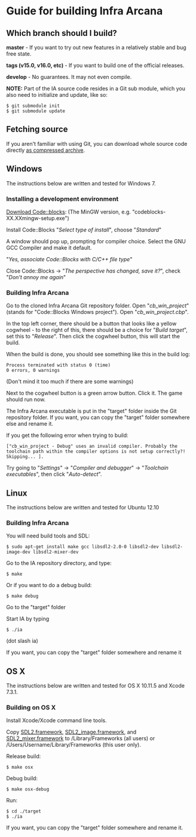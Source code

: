 # Guide for building Infra Arcana

## Which branch	should I build?
**master** - If you want to try out new features in a relatively stable and bug free state.

**tags (v15.0, v16.0, etc)** - If you want to build one of the official releases.

**develop** - No guarantees. It may not even compile.

**NOTE:** Part of the IA source code resides in a Git sub module, which you also need to initialize and update, like so:

    $ git submodule init
    $ git submodule update

## Fetching source

If you aren't familiar with using Git, you can download whole source code directly [as compressed archive](https://github.com/InfraArcana/ia/archive/master.zip).

## Windows

The instructions below are written and tested for Windows 7.

### Installing a development environment

[Download Code::blocks](http://www.codeblocks.org/downloads/binaries): (The MinGW version, e.g. "codeblocks-XX.XXmingw-setup.exe")

Install Code::Blocks
"*Select type of install*", choose "*Standard*"

A window should pop up, prompting for compiler choice. Select the GNU GCC Compiler and make it default.

"*Yes, associate Code::Blocks with C/C++ file type*"

Close Code::Blocks -> "*The perspective has changed, save it?*", check "*Don't annoy me again*"

### Building Infra Arcana

Go to the cloned Infra Arcana Git repository folder. Open "*cb_win_project*" (stands for "Code::Blocks Windows project"). Open "*cb_win_project.cbp*".

In the top left corner, there should be a button that looks like a yellow cogwheel - to the right of this, there should be a choice for "*Build target*", set this to "*Release*". Then click the cogwheel button, this will start the build.

When the build is done, you should see something like this in the build log:

    Process terminated with status 0 (time)
    0 errors, 0 warnings

(Don't mind it too much if there are some warnings)

Next to the cogwheel button is a green arrow button. Click it. The game should run now.

The Infra Arcana executable is put in the "target" folder inside the Git repository folder. If you want, you can copy the "target" folder somewhere else and rename it.

If you get the following error when trying to build:

    ["cb_win_project - Debug" uses an invalid compiler. Probably the toolchain path within the compiler options is not setup correctly?! Skipping... ].

Try going to "*Settings*" -> "*Compiler and debugger*" -> "*Toolchain executables*", then click "*Auto-detect*".

## Linux

The instructions below are written and tested for Ubuntu 12.10

### Building Infra Arcana

You will need build tools and SDL:

    $ sudo apt-get install make gcc libsdl2-2.0-0 libsdl2-dev libsdl2-image-dev libsdl2-mixer-dev

Go to the IA repository directory, and type:

    $ make

Or if you want to do a debug build:

    $ make debug

Go to the "target" folder

Start IA by typing

    $ ./ia

(dot slash ia)

If you want, you can copy the "target" folder somewhere and rename it

## OS X

The instructions below are written and tested for OS X 10.11.5 and Xcode 7.3.1.

### Building on OS X

Install Xcode/Xcode command line tools.

Copy [SDL2.framework](http://www.libsdl.org/download-2.0.php), [SDL2\_image.framework](http://www.libsdl.org/projects/SDL_image/), and [SDL2\_mixer.framework](http://www.libsdl.org/projects/SDL_mixer/) to /Library/Frameworks (all users) or /Users/Username/Library/Frameworks (this user only).

Release build:

    $ make osx

Debug build:

    $ make osx-debug

Run:

    $ cd ./target
    $ ./ia

If you want, you can copy the "target" folder somewhere and rename it.
